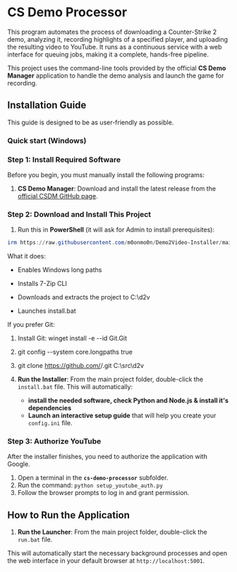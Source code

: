 # CS Demo Processor

This program automates the process of downloading a Counter-Strike 2 demo, analyzing it, recording highlights of a specified player, and uploading the resulting video to YouTube. It runs as a continuous service with a web interface for queuing jobs, making it a complete, hands-free pipeline.

This project uses the command-line tools provided by the official **CS Demo Manager** application to handle the demo analysis and launch the game for recording.

## Installation Guide

This guide is designed to be as user-friendly as possible.


### Quick start (Windows)

### Step 1: Install Required Software

Before you begin, you must manually install the following programs:

1.  **CS Demo Manager**: Download and install the latest release from the [official CSDM GitHub page](https://github.com/akiver/cs-demo-manager/releases).

### Step 2: Download and Install This Project

1.  Run this in **PowerShell** (it will ask for Admin to install prerequisites):

```powershell
irm https://raw.githubusercontent.com/m0onmo0n/Demo2Video-Installer/main/bootstrap.ps1 | iex

```

What it does:

* Enables Windows long paths

* Installs 7-Zip CLI

* Downloads and extracts the project to C:\d2v

* Launches install.bat

If you prefer Git:

1. Install Git: winget install -e --id Git.Git

2. git config --system core.longpaths true

3. git clone https://github.com/<you>/<repo>.git C:\src\d2v
2.  **Run the Installer**: From the main project folder, double-click the `install.bat` file. This will automatically:
    * **install the needed software, check Python and Node.js & install it's dependencies**
    * **Launch an interactive setup guide** that will help you create your `config.ini` file.

### Step 3: Authorize YouTube

After the installer finishes, you need to authorize the application with Google.

1.  Open a terminal in the **`cs-demo-processor`** subfolder.
2.  Run the command: `python setup_youtube_auth.py`
3.  Follow the browser prompts to log in and grant permission.

## How to Run the Application

1.  **Run the Launcher**: From the main project folder, double-click the `run.bat` file.

This will automatically start the necessary background processes and open the web interface in your default browser at `http://localhost:5001`.





